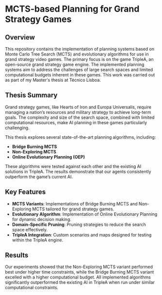 # MCTS-based Planning for Grand Strategy Games

## Overview

This repository contains the implementation of planning systems based on Monte Carlo Tree Search (MCTS) and evolutionary algorithms for use in grand strategy video games. The primary focus is on the game TripleA, an open-source grand strategy game engine. The implemented planning systems aim to address the challenges of large search spaces and limited computational budgets inherent in these games. This work was carried out as part of my Master's thesis at Técnico Lisboa.

## Thesis Summary

Grand strategy games, like Hearts of Iron and Europa Universalis, require managing a nation’s resources and military strategy to achieve long-term goals. The complexity and size of the search space, combined with limited computational resources, make AI planning in these games particularly challenging.

This thesis explores several state-of-the-art planning algorithms, including:

- **Bridge Burning MCTS**
- **Non-Exploring MCTS**
- **Online Evolutionary Planning (OEP)**

These algorithms were tested against each other and the existing AI solutions in TripleA. The results demonstrate that our agents consistently outperform the game’s current AI.

## Key Features

- **MCTS Variants**: Implementations of Bridge Burning MCTS and Non-Exploring MCTS tailored for grand strategy games.
- **Evolutionary Algorithm**: Implementation of Online Evolutionary Planning for dynamic decision making.
- **Domain-Specific Pruning**: Pruning strategies to reduce the search space effectively.
- **TripleA Integration**: Custom scenarios and maps designed for testing within the TripleA engine.

## Results
Our experiments showed that the Non-Exploring MCTS variant performed best under higher time constraints, while the Bridge Burning MCTS variant excelled with a higher computational budget. All implemented algorithms significantly outperformed the existing AI in TripleA when run under similar computational constraints.
